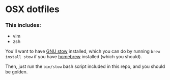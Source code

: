 # OSX dotfiles

### This includes:
* vim
* zsh

You'll want to have [GNU stow](https://www.gnu.org/software/stow) installed,
which you can do by running `brew install stow` if you have
[homebrew](http://brew.sh) installed (which you should).

Then, just run the `bin/stow` bash script included in this repo, and you should be 
golden.

